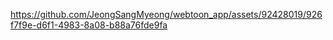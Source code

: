 

https://github.com/JeongSangMyeong/webtoon_app/assets/92428019/926f7f9e-d6f1-4983-8a08-b88a76fde9fa

